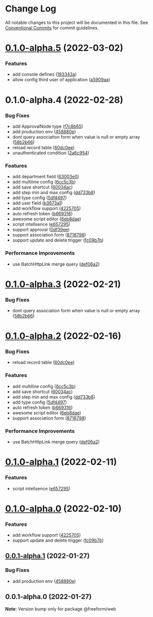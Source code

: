 # Change Log

All notable changes to this project will be documented in this file.
See [Conventional Commits](https://conventionalcommits.org) for commit guidelines.

# [0.1.0-alpha.5](https://github.com/li-yechao/freeform/compare/@freeform/web@0.1.0-alpha.4...@freeform/web@0.1.0-alpha.5) (2022-03-02)

### Features

- add console defines ([193343a](https://github.com/li-yechao/freeform/commit/193343a62f2fa4e7f6ec401e7f747c4f23b646a5))
- allow config third user of application ([a5909aa](https://github.com/li-yechao/freeform/commit/a5909aa16c8c953acf861fc35a3299b6544fc9a5))

# 0.1.0-alpha.4 (2022-02-28)

### Bug Fixes

- add ApprovalNode type ([f7c8b65](https://github.com/li-yechao/freeform/commit/f7c8b656b5a5fb0bab5f43d47ca1c295f1b87c38))
- add production env ([458880e](https://github.com/li-yechao/freeform/commit/458880e4f246f7cd5637afa9c5ee9b93e16967da))
- dont query association form when value is null or empty array ([58b2b66](https://github.com/li-yechao/freeform/commit/58b2b66ce1e199fef5fb9ed30dd6b6028d892fd4))
- reload record table ([60dc0ee](https://github.com/li-yechao/freeform/commit/60dc0eedff8b8c4a7a30792b508545380b17614d))
- unauthenticated condition ([2a6c954](https://github.com/li-yechao/freeform/commit/2a6c954adaa033d89cb58680d3a6a787cbb7617f))

### Features

- add department field ([63003e0](https://github.com/li-yechao/freeform/commit/63003e05f4f1e898b451dac3800e6ed85a411716))
- add multiline config ([6cc5c3b](https://github.com/li-yechao/freeform/commit/6cc5c3b79d0c1b89b9674f5036379ace430fa9aa))
- add save shortcut ([60034ac](https://github.com/li-yechao/freeform/commit/60034ac96a23c7c2f9e8902a35b258add4fb9514))
- add step min and max config ([dd733b8](https://github.com/li-yechao/freeform/commit/dd733b81b5eeadecb14c924e48bbe476e5a95a6f))
- add type config ([5df4497](https://github.com/li-yechao/freeform/commit/5df4497e8612f43d7858af2d7629c551d1458cec))
- add user field ([b3673a1](https://github.com/li-yechao/freeform/commit/b3673a18032cee0fd9606183221d46834fc5a908))
- add workflow support ([4225705](https://github.com/li-yechao/freeform/commit/4225705d3420298c3d2f2451697f5591eff51000))
- auto refresh token ([b669316](https://github.com/li-yechao/freeform/commit/b669316040bc798eba74c37bf5e876192b2e4762))
- awesome script editor ([6eb8dae](https://github.com/li-yechao/freeform/commit/6eb8daefec5513963b48124f2e4cd49e604a7931))
- script intellsence ([e657295](https://github.com/li-yechao/freeform/commit/e65729522d8d91b6f1c9f58b96e7ddb1a573316c))
- support approval ([0df39ee](https://github.com/li-yechao/freeform/commit/0df39ee7f33fcfa5e378c2facc6780dcb5ef2184))
- support association form ([8718798](https://github.com/li-yechao/freeform/commit/87187980fe1bac17c219b966855a8cb0bcf612bc))
- support update and delete trigger ([fc09b7b](https://github.com/li-yechao/freeform/commit/fc09b7b02cf76138e4fe729d7e4c224b32aebccf))

### Performance Improvements

- use BatchHttpLink merge query ([def06a2](https://github.com/li-yechao/freeform/commit/def06a2e344b631204d1e98b4ffb1a300c503a20))

# [0.1.0-alpha.3](https://github.com/li-yechao/freeform/compare/@freeform/web@0.1.0-alpha.2...@freeform/web@0.1.0-alpha.3) (2022-02-21)

### Bug Fixes

- dont query association form when value is null or empty array ([58b2b66](https://github.com/li-yechao/freeform/commit/58b2b66ce1e199fef5fb9ed30dd6b6028d892fd4))

# [0.1.0-alpha.2](https://github.com/li-yechao/freeform/compare/@freeform/web@0.1.0-alpha.1...@freeform/web@0.1.0-alpha.2) (2022-02-16)

### Bug Fixes

- reload record table ([60dc0ee](https://github.com/li-yechao/freeform/commit/60dc0eedff8b8c4a7a30792b508545380b17614d))

### Features

- add multiline config ([6cc5c3b](https://github.com/li-yechao/freeform/commit/6cc5c3b79d0c1b89b9674f5036379ace430fa9aa))
- add save shortcut ([60034ac](https://github.com/li-yechao/freeform/commit/60034ac96a23c7c2f9e8902a35b258add4fb9514))
- add step min and max config ([dd733b8](https://github.com/li-yechao/freeform/commit/dd733b81b5eeadecb14c924e48bbe476e5a95a6f))
- add type config ([5df4497](https://github.com/li-yechao/freeform/commit/5df4497e8612f43d7858af2d7629c551d1458cec))
- auto refresh token ([b669316](https://github.com/li-yechao/freeform/commit/b669316040bc798eba74c37bf5e876192b2e4762))
- awesome script editor ([6eb8dae](https://github.com/li-yechao/freeform/commit/6eb8daefec5513963b48124f2e4cd49e604a7931))
- support association form ([8718798](https://github.com/li-yechao/freeform/commit/87187980fe1bac17c219b966855a8cb0bcf612bc))

### Performance Improvements

- use BatchHttpLink merge query ([def06a2](https://github.com/li-yechao/freeform/commit/def06a2e344b631204d1e98b4ffb1a300c503a20))

# [0.1.0-alpha.1](https://github.com/li-yechao/freeform/compare/@freeform/web@0.1.0-alpha.0...@freeform/web@0.1.0-alpha.1) (2022-02-11)

### Features

- script intellsence ([e657295](https://github.com/li-yechao/freeform/commit/e65729522d8d91b6f1c9f58b96e7ddb1a573316c))

# [0.1.0-alpha.0](https://github.com/li-yechao/freeform/compare/@freeform/web@0.0.1-alpha.1...@freeform/web@0.1.0-alpha.0) (2022-02-10)

### Features

- add workflow support ([4225705](https://github.com/li-yechao/freeform/commit/4225705d3420298c3d2f2451697f5591eff51000))
- support update and delete trigger ([fc09b7b](https://github.com/li-yechao/freeform/commit/fc09b7b02cf76138e4fe729d7e4c224b32aebccf))

## [0.0.1-alpha.1](https://github.com/li-yechao/freeform/compare/@freeform/web@0.0.1-alpha.0...@freeform/web@0.0.1-alpha.1) (2022-01-27)

### Bug Fixes

- add production env ([458880e](https://github.com/li-yechao/freeform/commit/458880e4f246f7cd5637afa9c5ee9b93e16967da))

## 0.0.1-alpha.0 (2022-01-27)

**Note:** Version bump only for package @freeform/web
